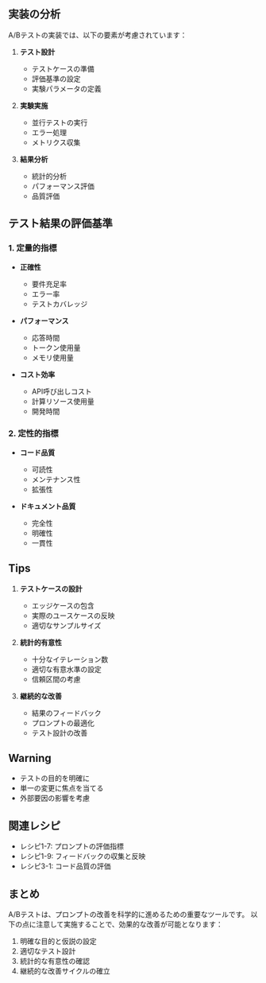 ## 実装の分析

A/Bテストの実装では、以下の要素が考慮されています：

1. **テスト設計**
   - テストケースの準備
   - 評価基準の設定
   - 実験パラメータの定義

2. **実験実施**
   - 並行テストの実行
   - エラー処理
   - メトリクス収集

3. **結果分析**
   - 統計的分析
   - パフォーマンス評価
   - 品質評価

## テスト結果の評価基準

### 1. 定量的指標

- **正確性**
  - 要件充足率
  - エラー率
  - テストカバレッジ

- **パフォーマンス**
  - 応答時間
  - トークン使用量
  - メモリ使用量

- **コスト効率**
  - API呼び出しコスト
  - 計算リソース使用量
  - 開発時間

### 2. 定性的指標

- **コード品質**
  - 可読性
  - メンテナンス性
  - 拡張性

- **ドキュメント品質**
  - 完全性
  - 明確性
  - 一貫性

## Tips

1. **テストケースの設計**
   - エッジケースの包含
   - 実際のユースケースの反映
   - 適切なサンプルサイズ

2. **統計的有意性**
   - 十分なイテレーション数
   - 適切な有意水準の設定
   - 信頼区間の考慮

3. **継続的な改善**
   - 結果のフィードバック
   - プロンプトの最適化
   - テスト設計の改善

## Warning

- テストの目的を明確に
- 単一の変更に焦点を当てる
- 外部要因の影響を考慮

## 関連レシピ
- レシピ1-7: プロンプトの評価指標
- レシピ1-9: フィードバックの収集と反映
- レシピ3-1: コード品質の評価

## まとめ

A/Bテストは、プロンプトの改善を科学的に進めるための重要なツールです。
以下の点に注意して実施することで、効果的な改善が可能となります：

1. 明確な目的と仮説の設定
2. 適切なテスト設計
3. 統計的な有意性の確認
4. 継続的な改善サイクルの確立